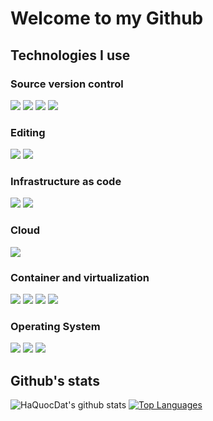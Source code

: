 # Welcome to my Github

## Technologies I use

### Source version control

<img src="https://img.shields.io/badge/GIT-E44C30?style=for-the-badge&logo=git&logoColor=white"> <img src="https://img.shields.io/badge/GitHub-100000?style=for-the-badge&logo=github&logoColor=white"> <img src="https://img.shields.io/badge/GitLab-330F63?style=for-the-badge&logo=gitlab&logoColor=white"> <img src="https://img.shields.io/badge/Bitbucket-0747a6?style=for-the-badge&logo=bitbucket&logoColor=white">

### Editing

<img src="https://img.shields.io/badge/VIM-%2311AB00.svg?&style=for-the-badge&logo=vim&logoColor=white"> <img src="https://img.shields.io/badge/NeoVim-%2357A143.svg?&style=for-the-badge&logo=neovim&logoColor=white"> 

### Infrastructure as code 

<img src="https://img.shields.io/badge/terraform-%235835CC.svg?style=for-the-badge&logo=terraform&logoColor=white"> <img src="https://img.shields.io/badge/vagrant-%231563FF.svg?style=for-the-badge&logo=vagrant&logoColor=white"> 

### Cloud

<img src="https://img.shields.io/badge/Amazon_AWS-232F3E?style=for-the-badge&logo=amazon-aws&logoColor=white"> 

<!--START_SECTION:badges-->
<!--END_SECTION:badges-->

### Container and virtualization 

<img src="https://img.shields.io/badge/VMware-607078?logo=vmware&logoColor=white&style=for-the-badge"> <img src="https://img.shields.io/badge/VirtualBox-183A61?logo=virtualbox&logoColor=white&style=for-the-badge"> <img src="https://img.shields.io/badge/docker-%230db7ed.svg?style=for-the-badge&logo=docker&logoColor=white"> <img src="https://img.shields.io/badge/kubernetes-%23326ce5.svg?style=for-the-badge&logo=kubernetes&logoColor=white">

### Operating System

<img src="https://img.shields.io/badge/Linux-FCC624?style=for-the-badge&logo=linux&logoColor=black"> <img src="https://img.shields.io/badge/Ubuntu-E95420?style=for-the-badge&logo=ubuntu&logoColor=white"> <img src="https://img.shields.io/badge/Windows-0078D6?style=for-the-badge&logo=windows&logoColor=white"> 

## Github's stats

![HaQuocDat's github stats](https://github-readme-stats.vercel.app/api?username=haquocdat543&theme=tokyonight&show_icons=true&count_private=true)
[![Top Languages](https://github-readme-stats.vercel.app/api/top-langs/?username=haquocdat543&theme=tokyonight&layout=compact&langs_count=6)](https://github.com/anuraghazra/github-readme-stats)

